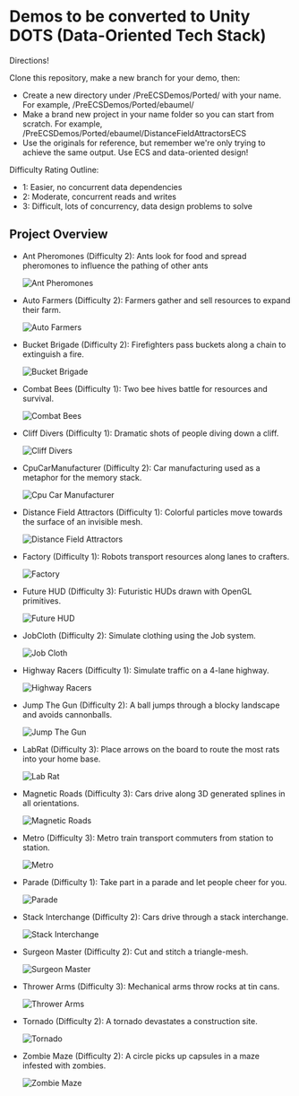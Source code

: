# Demos to be converted to Unity DOTS (Data-Oriented Tech Stack)

Directions!

Clone this repository, make a new branch for your demo, then:

* Create a new directory under /PreECSDemos/Ported/ with your name. For example, /PreECSDemos/Ported/ebaumel/
* Make a brand new project in your name folder so you can start from scratch. For example, /PreECSDemos/Ported/ebaumel/DistanceFieldAttractorsECS
* Use the originals for reference, but remember we're only trying to achieve the same output. Use ECS and data-oriented design!

Difficulty Rating Outline:
* 1: Easier, no concurrent data dependencies
* 2: Moderate, concurrent reads and writes
* 3: Difficult, lots of concurrency, data design problems to solve


## Project Overview

 * Ant Pheromones (Difficulty 2): Ants look for food and spread pheromones to influence the pathing of other ants

    ![Ant Pheromones](_imgs/AntPhermones.gif?raw=true)
 * Auto Farmers (Difficulty 2): Farmers gather and sell resources to expand their farm.

    ![Auto Farmers](_imgs/AutoFarmers.png?raw=true)
 * Bucket Brigade (Difficulty 2): Firefighters pass buckets along a chain to extinguish a fire.

    ![Bucket Brigade](_imgs/BucketBrigade.png?raw=true)
 * Combat Bees (Difficulty 1): Two bee hives battle for resources and survival.

    ![Combat Bees](_imgs/CombatBees.gif?raw=true)
 * Cliff Divers (Difficulty 1): Dramatic shots of people diving down a cliff.

    ![Cliff Divers](_imgs/CliffDivers.gif?raw=true)
 * CpuCarManufacturer (Difficulty 2): Car manufacturing used as a metaphor for the memory stack.

    ![Cpu Car Manufacturer](_imgs/CpuCarManufacturer.png?raw=true)
 * Distance Field Attractors (Difficulty 1): Colorful particles move towards the surface of an invisible mesh.

    ![Distance Field Attractors](_imgs/DistanceFieldAttractors.gif?raw=true)
 * Factory (Difficulty 1): Robots transport resources along lanes to crafters.

    ![Factory](_imgs/Factory.png?raw=true)
 * Future HUD (Difficulty 3): Futuristic HUDs drawn with OpenGL primitives.
 
    ![Future HUD](_imgs/FutureHUD.png?raw=true)
 * JobCloth (Difficulty 2): Simulate clothing using the Job system.

    ![Job Cloth](_imgs/JobCloth.gif?raw=true)
 * Highway Racers (Difficulty 1): Simulate traffic on a 4-lane highway.

    ![Highway Racers](_imgs/HighwayRacers.gif?raw=true)
 * Jump The Gun (Difficulty 2): A ball jumps through a blocky landscape and avoids cannonballs.

    ![Jump The Gun](_imgs/JumpTheGun.gif?raw=true)
 * LabRat (Difficulty 3): Place arrows on the board to route the most rats into your home base.

    ![Lab Rat](_imgs/LabRat.gif?raw=true)
 * Magnetic Roads (Difficulty 3): Cars drive along 3D generated splines in all orientations.

    ![Magnetic Roads](_imgs/MagneticRoads.gif?raw=true)
 * Metro (Difficulty 3): Metro train transport commuters from station to station.

    ![Metro](_imgs/Metro.gif?raw=true)
 * Parade (Difficulty 1): Take part in a parade and let people cheer for you.

    ![Parade](_imgs/Parade.gif?raw=true)
 * Stack Interchange (Difficulty 2): Cars drive through a stack interchange.

    ![Stack Interchange](_imgs/StackInterchange.png?raw=true)
 * Surgeon Master (Difficulty 2): Cut and stitch a triangle-mesh.

    ![Surgeon Master](_imgs/SurgeonMaster.png?raw=true)
 * Thrower Arms (Difficulty 3): Mechanical arms throw rocks at tin cans.

    ![Thrower Arms](_imgs/ThrowerArms.gif?raw=true)
 * Tornado (Difficulty 2): A tornado devastates a construction site.

    ![Tornado](_imgs/Tornado.gif?raw=true)
 * Zombie Maze (Difficulty 2): A circle picks up capsules in a maze infested with zombies.

    ![Zombie Maze](_imgs/ZombieMaze.png?raw=true)

